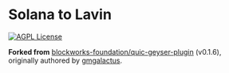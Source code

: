 # Solana to Lavin

[![AGPL License](https://img.shields.io/badge/license-AGPL-blue.svg)](LICENSE)

**Forked from** [blockworks-foundation/quic-geyser-plugin](https://github.com/blockworks-foundation/quic-geyser-plugin) (v0.1.6),  
originally authored by [gmgalactus](https://github.com/gmgalactus).

